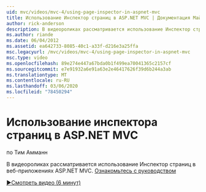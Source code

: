 ```yaml
---
uid: mvc/videos/mvc-4/using-page-inspector-in-aspnet-mvc
title: Использование Инспектор страниц в ASP.NET MVC | Документация Майкрософт
author: rick-anderson
description: В видеороликах рассматривается использование Инспектор страниц в веб-приложениях ASP.NET MVC. Прочитайте учебник.
ms.author: riande
ms.date: 06/04/2012
ms.assetid: ea642733-8085-40c1-a33f-d216e3a25ffa
msc.legacyurl: /mvc/videos/mvc-4/using-page-inspector-in-aspnet-mvc
msc.type: video
ms.openlocfilehash: 89e274e447a67bda0b1f499ea70041365c2157cf
ms.sourcegitcommit: e7e91932a6e91a63e2e46417626f39d6b244a3ab
ms.translationtype: MT
ms.contentlocale: ru-RU
ms.lasthandoff: 03/06/2020
ms.locfileid: "78450294"
---
```

# <a name="using-page-inspector-in-aspnet-mvc"></a>Использование инспектора страниц в ASP.NET MVC

по Тим Амманн

В видеороликах рассматривается использование Инспектор страниц в веб-приложениях ASP.NET MVC. [Ознакомьтесь с руководством](../../overview/views/using-page-inspector-in-aspnet-mvc.md)

[&#9654;Смотреть видео (6 минут)](https://channel9.msdn.com/Blogs/ASP-NET-Site-Videos/using-page-inspector-in-aspnet-mvc)
